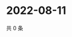 # 2022-08-11

共 0 条

<!-- BEGIN WEIBO -->
<!-- 最后更新时间 Thu Aug 11 2022 02:01:44 GMT+0800 (China Standard Time) -->

<!-- END WEIBO -->
